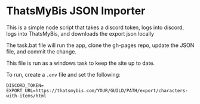 # ThatsMyBis JSON Importer

This is a simple node script that takes a discord token, logs into discord, logs into ThatsMyBis, and downloads the export json locally

The task.bat file will run the app, clone the gh-pages repo, update the JSON file, and commit the change.

This file is run as a windows task to keep the site up to date.

To run, create a `.env` file and set the following:

```
DISCORD_TOKEN=
EXPORT_URL=https://thatsmybis.com/YOUR/GUILD/PATH/export/characters-with-items/html
```
